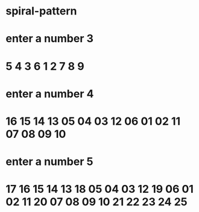 spiral-pattern
==============

enter a number
3
=============
5 4 3
6 1 2
7 8 9
=============


enter a number
4
=============
16 15 14 13
05 04 03 12
06 01 02 11
07 08 09 10
=============


enter a number
5
=============
17 16 15 14 13
18 05 04 03 12
19 06 01 02 11
20 07 08 09 10
21 22 23 24 25
=============
